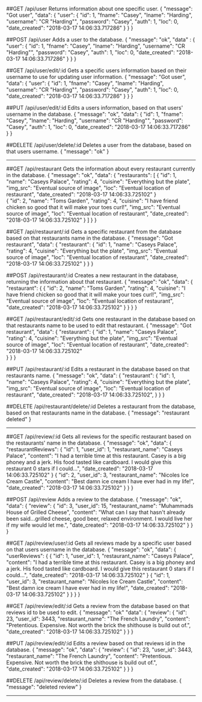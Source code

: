 ##GET /api/user
Returns information about one specific user.
{
  "message": "Got user",
  "data": {
    "user": {
      "id": 1,
      "fname": "Casey",
      "lname": "Harding",
      "username": "CR "Harding"",
      "password": "Casey",
      "auth": 1,
      "loc": 0,
      "date_created": "2018-03-17 14:06:33.717286"
    }
  }
}

##POST /api/user
Adds a user to the database.
{
  "message": "ok",
  "data" : {
    "user": {
      "id": 1,
      "fname": "Casey",
      "lname": "Harding",
      "username": "CR "Harding"",
      "password": "Casey",
      "auth": 1,
      "loc": 0,
      "date_created": "2018-03-17 14:06:33.717286"
    }
  }
}

##GET /api/user/edit/:id
Gets a specific users information based on their username to use for updating user information.
{
  "message": "Got user",
  "data": {
    "user": {
      "id": 1,
      "fname": "Casey",
      "lname": "Harding",
      "username": "CR "Harding"",
      "password": "Casey",
      "auth": 1,
      "loc": 0,
      "date_created": "2018-03-17 14:06:33.717286"
    }
  }
}

##PUT /api/user/edit/:id
Edits a users information, based on that users' username in the database.
{
  "message": "ok",
  "data": {
    "id": 1,
    "fname": "Casey",
    "lname": "Harding",
    "username": "CR "Harding"",
    "password": "Casey",
    "auth": 1,
    "loc": 0,
    "date_created": "2018-03-17 14:06:33.717286"    
  }
}

##DELETE /api/user/delete/:id
Deletes a user from the database, based on that users username.
{
 "message": "ok"
}

-----------------------------------------

##GET /api/restaurant
Gets the information about every restaurant currently in the database.
{
  "message": "ok",
  "data": {
    "restaurants": [
    {
      "id": 1,
      "name": "Caseys Palace",
      "rating": 4,
      "cuisine": "Everything but the plate",
      "img_src": "Eventual source of image",
      "loc": "Eventual location of restaurant",
      "date_created": "2018-03-17 14:06:33.725102"
    }  
    {
      "id": 2,
      "name": "Toms Garden",
      "rating": 4,
      "cuisine": "I have friend chicken so good that it will make your toes curl!",
      "img_src": "Eventual source of image",
      "loc": "Eventual location of restaurant",
      "date_created": "2018-03-17 14:06:33.725102"
    }
    ]
  }
}

##GET /api/restaurant/:id
Gets a specific restaurant from the database based on that restaurants name in the database.
{
  "message": "Got restaurant",
  "data": {
    "restaurant": {
      "id": 1,
      "name": "Caseys Palace",
      "rating": 4,
      "cuisine": "Everything but the plate",
      "img_src": "Eventual source of image",
      "loc": "Eventual location of restaurant",
      "date_created": "2018-03-17 14:06:33.725102"
    }
  }
}

##POST /api/restaurant/:id
Creates a new restaurant in the database, returning the information about that restaurant.
{
  "message": "ok",
  "data": {
    "restaurant": {
      {
        "id": 2,
        "name": "Toms Garden",
        "rating": 4,
        "cuisine": "I have friend chicken so good that it will make your toes curl!",
        "img_src": "Eventual source of image",
        "loc": "Eventual location of restaurant",
        "date_created": "2018-03-17 14:06:33.725102"
      }
    }
  }
}

##GET /api/restaurant/edit/:id
Gets one restaurant in the database based on that restaurants name to be used to edit that restaurant.
{
  "message": "Got restaurant",
  "data": {
    "restaurant": {
      "id": 1,
      "name": "Caseys Palace",
      "rating": 4,
      "cuisine": "Everything but the plate",
      "img_src": "Eventual source of image",
      "loc": "Eventual location of restaurant",
      "date_created": "2018-03-17 14:06:33.725102"  
    }
  }
}

##PUT /api/restaurant/:id
Edits a restaurant in the database based on that restaurants name.
{
  "message": "ok",
  "data": {
    "restaurant": {
      "id": 1,
      "name": "Caseys Palace",
      "rating": 4,
      "cuisine": "Everything but the plate",
      "img_src": "Eventual source of image",
      "loc": "Eventual location of restaurant",
      "date_created": "2018-03-17 14:06:33.725102",
    }
  }
}

##DELETE /api/restaurant/delete/:id
Deletes a restaurant from the database, based on that restaurants name in the database.
{
  "message": "restaurant deleted"
}


---------------------------------------


##GET /api/review/:id
Gets all reviews for the specific restaurant based on the restaurants' name in the database.
{
  "message": "ok",
  "data": {
    "restaurantReviews": {
        "id": 1,
        "user_id": 1,
        "restaurant_name": "Caseys Palace",
        "content": "I had a terrible time at this restaurant. Casey is a big phoney and a jerk. His food tasted like cardboard. I would give this restaurant 0 stars if I could...",
        "date_created": "2018-03-17 14:06:33.725102"
    }
    {
      "id": 2,
      "user_id": 3,
      "restaurant_name": "Nicoles Ice Cream Castle",
      "content": "Best damn ice cream I have ever had in my life!",
      "date_created": "2018-03-17 14:06:33.725102"
    }
  }
}

##POST /api/review
Adds a review to the database.
{
  "message": "ok",
  "data": {
    "review": {
      "id": 3,
      "user_id": 15,
      "restaurant_name": "Muhammads House of Grilled Cheese",
      "content": "What can I say that hasn't already been said...grilled cheese, good beer, relaxed environment. I would live her if my wife would let me.",
      "date_created": "2018-03-17 14:06:33.725102"
    }
  }
}

##GET /api/review/user/:id
Gets all reviews made by a specific user based on that users username in the database.
{
  "message": "ok",
  "data": {
    "userReviews": {
      {
         "id": 1,
         "user_id": 1,
         "restaurant_name": "Caseys Palace",
         "content": "I had a terrible time at this restaurant. Casey is a big phoney and a jerk. His food tasted like cardboard. I would give this restaurant 0 stars if I could...",
         "date_created": "2018-03-17 14:06:33.725102"
     }
     {
       "id": 1,
       "user_id": 3,
       "restaurant_name": "Nicoles Ice Cream Castle",
       "content": "Best damn ice cream I have ever had in my life!",
       "date_created": "2018-03-17 14:06:33.725102"
     }
    }
  }
}

##GET /api/review/edit/:id
Gets a review from the database based on that reviews id to be used to edit.
{
  "message": "ok"
  "data": {
    "review": {
      "id": 23,
      "user_id": 3443,
      "restaurant_name": "The French Laundry",
      "content": "Pretentious. Expensive. Not worth the brick the shithouse is build out of.",
      "date_created": "2018-03-17 14:06:33.725102"
    }
  }
}

##PUT /api/review/edit/:id
Edits a review based on that reviews id in the database.
{
  "message": "ok",
  "data": {
    "review": {
      "id": 23,
      "user_id": 3443,
      "restaurant_name": "The French Laundry",
      "content": "Pretentious. Expensive. Not worth the brick the shithouse is build out of.",
      "date_created": "2018-03-17 14:06:33.725102"
    }
  }
}

##DELETE /api/review/delete/:id
Deletes a review from the database.
{
  "message": "deleted review"
}



-------------------
